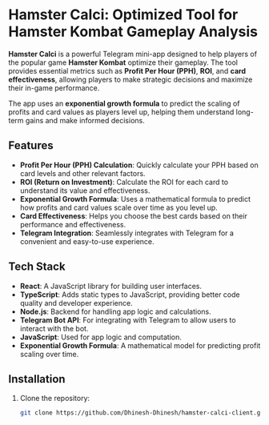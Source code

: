# Hamster Calci: Optimized Tool for Hamster Kombat Gameplay Analysis

**Hamster Calci** is a powerful Telegram mini-app designed to help players of the popular game **Hamster Kombat** optimize their gameplay. The tool provides essential metrics such as **Profit Per Hour (PPH)**, **ROI**, and **card effectiveness**, allowing players to make strategic decisions and maximize their in-game performance. 

The app uses an **exponential growth formula** to predict the scaling of profits and card values as players level up, helping them understand long-term gains and make informed decisions.

## Features

- **Profit Per Hour (PPH) Calculation**: Quickly calculate your PPH based on card levels and other relevant factors.
- **ROI (Return on Investment)**: Calculate the ROI for each card to understand its value and effectiveness.
- **Exponential Growth Formula**: Uses a mathematical formula to predict how profits and card values scale over time as you level up.
- **Card Effectiveness**: Helps you choose the best cards based on their performance and effectiveness.
- **Telegram Integration**: Seamlessly integrates with Telegram for a convenient and easy-to-use experience.

## Tech Stack

- **React**: A JavaScript library for building user interfaces.
- **TypeScript**: Adds static types to JavaScript, providing better code quality and developer experience.
- **Node.js**: Backend for handling app logic and calculations.
- **Telegram Bot API**: For integrating with Telegram to allow users to interact with the bot.
- **JavaScript**: Used for app logic and computation.
- **Exponential Growth Formula**: A mathematical model for predicting profit scaling over time.

## Installation

1. Clone the repository:
   ```bash
   git clone https://github.com/Dhinesh-Dhinesh/hamster-calci-client.git
